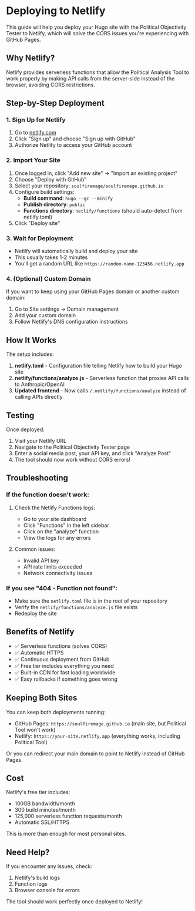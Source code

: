 # Deploying to Netlify

This guide will help you deploy your Hugo site with the Political Objectivity Tester to Netlify, which will solve the CORS issues you're experiencing with GitHub Pages.

## Why Netlify?

Netlify provides serverless functions that allow the Political Analysis Tool to work properly by making API calls from the server-side instead of the browser, avoiding CORS restrictions.

## Step-by-Step Deployment

### 1. Sign Up for Netlify

1. Go to [netlify.com](https://www.netlify.com/)
2. Click "Sign up" and choose "Sign up with GitHub"
3. Authorize Netlify to access your GitHub account

### 2. Import Your Site

1. Once logged in, click "Add new site" → "Import an existing project"
2. Choose "Deploy with GitHub"
3. Select your repository: `soulfiremage/soulfiremage.github.io`
4. Configure build settings:
   - **Build command**: `hugo --gc --minify`
   - **Publish directory**: `public`
   - **Functions directory**: `netlify/functions` (should auto-detect from netlify.toml)
5. Click "Deploy site"

### 3. Wait for Deployment

- Netlify will automatically build and deploy your site
- This usually takes 1-2 minutes
- You'll get a random URL like `https://random-name-123456.netlify.app`

### 4. (Optional) Custom Domain

If you want to keep using your GitHub Pages domain or another custom domain:

1. Go to Site settings → Domain management
2. Add your custom domain
3. Follow Netlify's DNS configuration instructions

## How It Works

The setup includes:

1. **netlify.toml** - Configuration file telling Netlify how to build your Hugo site
2. **netlify/functions/analyze.js** - Serverless function that proxies API calls to Anthropic/OpenAI
3. **Updated frontend** - Now calls `/.netlify/functions/analyze` instead of calling APIs directly

## Testing

Once deployed:

1. Visit your Netlify URL
2. Navigate to the Political Objectivity Tester page
3. Enter a social media post, your API key, and click "Analyze Post"
4. The tool should now work without CORS errors!

## Troubleshooting

### If the function doesn't work:

1. Check the Netlify Functions logs:
   - Go to your site dashboard
   - Click "Functions" in the left sidebar
   - Click on the "analyze" function
   - View the logs for any errors

2. Common issues:
   - Invalid API key
   - API rate limits exceeded
   - Network connectivity issues

### If you see "404 - Function not found":

- Make sure the `netlify.toml` file is in the root of your repository
- Verify the `netlify/functions/analyze.js` file exists
- Redeploy the site

## Benefits of Netlify

- ✅ Serverless functions (solves CORS)
- ✅ Automatic HTTPS
- ✅ Continuous deployment from GitHub
- ✅ Free tier includes everything you need
- ✅ Built-in CDN for fast loading worldwide
- ✅ Easy rollbacks if something goes wrong

## Keeping Both Sites

You can keep both deployments running:
- GitHub Pages: `https://soulfiremage.github.io` (main site, but Political Tool won't work)
- Netlify: `https://your-site.netlify.app` (everything works, including Political Tool)

Or you can redirect your main domain to point to Netlify instead of GitHub Pages.

## Cost

Netlify's free tier includes:
- 100GB bandwidth/month
- 300 build minutes/month
- 125,000 serverless function requests/month
- Automatic SSL/HTTPS

This is more than enough for most personal sites.

## Need Help?

If you encounter any issues, check:
1. Netlify's build logs
2. Function logs
3. Browser console for errors

The tool should work perfectly once deployed to Netlify!
